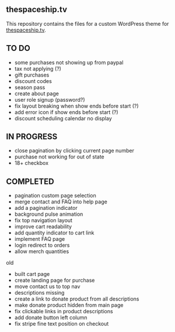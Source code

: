 ## thespaceship.tv
This repository contains the files for a custom WordPress theme for [thespaceship.tv](https://thespaceship.tv).

## TO DO

- some purchases not showing up from paypal
- tax not applying (?)
- gift purchases
- discount codes
- season pass
- create about page
- user role signup (password?)
- fix layout breaking when show ends before start (?)
- add error icon if show ends before start (?)
- discount scheduling calendar no display

## IN PROGRESS

- close pagination by clicking current page number
- purchase not working for out of state
- 18+ checkbox

## COMPLETED

- pagination custom page selection
- merge contact and FAQ into help page
- add a pagination indicator
- background pulse animation
- fix top navigation layout
- improve cart readability
- add quantity indicator to cart link
- implement FAQ page
- login redirect to orders
- allow merch quantities 

old
- built cart page
- create landing page for purchase
- move contact us to top nav
- descriptions missing
- create a link to donate product from all descriptions
- make donate product hidden from main page
- fix clickable links in product descriptions
- add donate button left column
- fix stripe fine text position on checkout
